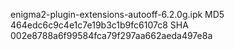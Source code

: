 enigma2-plugin-extensions-autooff-6.2.0g.ipk
MD5 464edc6c9c4e1c7e19b3c1b9fc6107c8
SHA 002e8788a6f99584fca79f297aa662aeda497e8a


